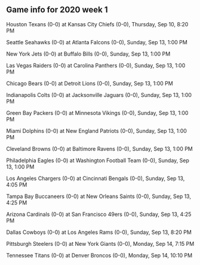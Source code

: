 ## Game info for 2020 week 1
Houston Texans (0-0) at Kansas City Chiefs (0-0), Thursday, Sep 10, 8:20 PM



Seattle Seahawks (0-0) at Atlanta Falcons (0-0), Sunday, Sep 13, 1:00 PM

New York Jets (0-0) at Buffalo Bills (0-0), Sunday, Sep 13, 1:00 PM

Las Vegas Raiders (0-0) at Carolina Panthers (0-0), Sunday, Sep 13, 1:00 PM

Chicago Bears (0-0) at Detroit Lions (0-0), Sunday, Sep 13, 1:00 PM

Indianapolis Colts (0-0) at Jacksonville Jaguars (0-0), Sunday, Sep 13, 1:00 PM

Green Bay Packers (0-0) at Minnesota Vikings (0-0), Sunday, Sep 13, 1:00 PM

Miami Dolphins (0-0) at New England Patriots (0-0), Sunday, Sep 13, 1:00 PM

Cleveland Browns (0-0) at Baltimore Ravens (0-0), Sunday, Sep 13, 1:00 PM

Philadelphia Eagles (0-0) at Washington Football Team (0-0), Sunday, Sep 13, 1:00 PM



Los Angeles Chargers (0-0) at Cincinnati Bengals (0-0), Sunday, Sep 13, 4:05 PM

Tampa Bay Buccaneers (0-0) at New Orleans Saints (0-0), Sunday, Sep 13, 4:25 PM

Arizona Cardinals (0-0) at San Francisco 49ers (0-0), Sunday, Sep 13, 4:25 PM



Dallas Cowboys (0-0) at Los Angeles Rams (0-0), Sunday, Sep 13, 8:20 PM



Pittsburgh Steelers (0-0) at New York Giants (0-0), Monday, Sep 14, 7:15 PM



Tennessee Titans (0-0) at Denver Broncos (0-0), Monday, Sep 14, 10:10 PM

